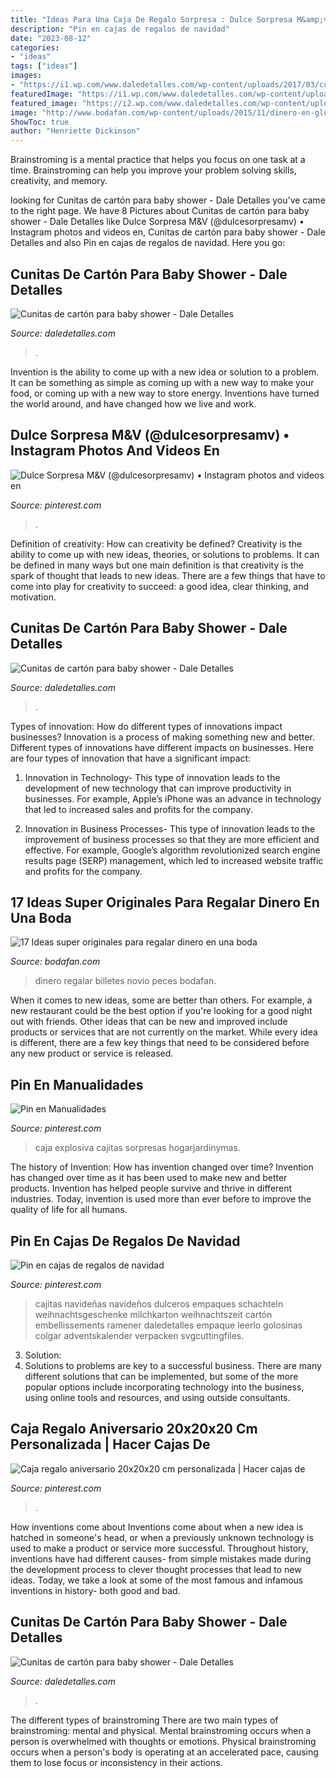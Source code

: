 ```yaml
---
title: "Ideas Para Una Caja De Regalo Sorpresa : Dulce Sorpresa M&amp;v (@dulcesorpresamv) • Instagram Photos And Videos En"
description: "Pin en cajas de regalos de navidad"
date: "2023-08-12"
categories:
- "ideas"
tags: ["ideas"]
images:
- "https://i1.wp.com/www.daledetalles.com/wp-content/uploads/2017/03/cunitas-de-carton-para-baby-shower1.jpg"
featuredImage: "https://i1.wp.com/www.daledetalles.com/wp-content/uploads/2017/03/cunitas-de-carton-para-baby-shower1.jpg"
featured_image: "https://i2.wp.com/www.daledetalles.com/wp-content/uploads/2017/03/cunitas-de-carton-para-baby-shower9.jpg?resize=549,732"
image: "http://www.bodafan.com/wp-content/uploads/2015/11/dinero-en-globos.jpg"
ShowToc: true
author: "Henriette Dickinson"
---
```



Brainstroming is a mental practice that helps you focus on one task at a time. Brainstroming can help you improve your problem solving skills, creativity, and memory.

	

		
looking for Cunitas de cartón para baby shower - Dale Detalles you've came to the right page. We have 8 Pictures about Cunitas de cartón para baby shower - Dale Detalles like Dulce Sorpresa M&amp;V (@dulcesorpresamv) • Instagram photos and videos en, Cunitas de cartón para baby shower - Dale Detalles and also Pin en cajas de regalos de navidad. Here you go:
		
    
## Cunitas De Cartón Para Baby Shower - Dale Detalles

<img loading=lazy src="https://i2.wp.com/www.daledetalles.com/wp-content/uploads/2017/03/cunitas-de-carton-para-baby-shower9.jpg?resize=549,732" onerror="this.onerror=null;this.src='https://tse1.mm.bing.net/th?id=OIP.gNWOzzDtjoDEvJsbFfvdwAHaJ4&amp;pid=15.1';" alt="Cunitas de cartón para baby shower - Dale Detalles">

_Source: daledetalles.com_

>. 

	

Invention is the ability to come up with a new idea or solution to a problem. It can be something as simple as coming up with a new way to make your food, or coming up with a new way to store energy. Inventions have turned the world around, and have changed how we live and work.

    
## Dulce Sorpresa M&amp;V (@dulcesorpresamv) • Instagram Photos And Videos En

<img loading=lazy src="https://i.pinimg.com/736x/f0/35/60/f035600d738f305a4b95b600eb942668.jpg" onerror="this.onerror=null;this.src='https://tse1.mm.bing.net/th?id=OIP.-_ZsyCINOOp_dS-nTthLoAHaJ3&amp;pid=15.1';" alt="Dulce Sorpresa M&amp;V (@dulcesorpresamv) • Instagram photos and videos en">

_Source: pinterest.com_

>. 

	

Definition of creativity: How can creativity be defined?
Creativity is the ability to come up with new ideas, theories, or solutions to problems. It can be defined in many ways but one main definition is that creativity is the spark of thought that leads to new ideas. There are a few things that have to come into play for creativity to succeed: a good idea, clear thinking, and motivation.

    
## Cunitas De Cartón Para Baby Shower - Dale Detalles

<img loading=lazy src="https://i0.wp.com/www.daledetalles.com/wp-content/uploads/2017/03/cunitas-de-carton-para-baby-shower5-e1489691489575.jpg?resize=549%2C675" onerror="this.onerror=null;this.src='https://tse1.mm.bing.net/th?id=OIP.Z8nMNwH1OBRYu9eOTVMptQHaJG&amp;pid=15.1';" alt="Cunitas de cartón para baby shower - Dale Detalles">

_Source: daledetalles.com_

>. 

	

Types of innovation: How do different types of innovations impact businesses?
Innovation is a process of making something new and better. Different types of innovations have different impacts on businesses. Here are four types of innovation that have a significant impact:
1. Innovation in Technology- This type of innovation leads to the development of new technology that can improve productivity in businesses. For example, Apple’s iPhone was an advance in technology that led to increased sales and profits for the company.

2. Innovation in Business Processes- This type of innovation leads to the improvement of business processes so that they are more efficient and effective. For example, Google’s algorithm revolutionized search engine results page (SERP) management, which led to increased website traffic and profits for the company.


    
## 17 Ideas Super Originales Para Regalar Dinero En Una Boda

<img loading=lazy src="http://www.bodafan.com/wp-content/uploads/2015/11/dinero-en-globos.jpg" onerror="this.onerror=null;this.src='https://tse1.mm.bing.net/th?id=OIP.Q4XGahXpbxtk8_pohaWaagHaLR&amp;pid=15.1';" alt="17 Ideas super originales para regalar dinero en una boda">

_Source: bodafan.com_

>dinero regalar billetes novio peces bodafan. 

	

When it comes to new ideas, some are better than others. For example, a new restaurant could be the best option if you're looking for a good night out with friends. Other ideas that can be new and improved include products or services that are not currently on the market. While every idea is different, there are a few key things that need to be considered before any new product or service is released.

    
## Pin En Manualidades

<img loading=lazy src="https://i.pinimg.com/736x/93/2a/db/932adbff2942439e2863f90e34b45204.jpg" onerror="this.onerror=null;this.src='https://tse2.mm.bing.net/th?id=OIP.JHIucuj-v-DZi2YANi1B5AHaHa&amp;pid=15.1';" alt="Pin en Manualidades">

_Source: pinterest.com_

>caja explosiva cajitas sorpresas hogarjardinymas. 

	

The history of Invention: How has invention changed over time?
Invention has changed over time as it has been used to make new and better products. Invention has helped people survive and thrive in different industries. Today, invention is used more than ever before to improve the quality of life for all humans.

    
## Pin En Cajas De Regalos De Navidad

<img loading=lazy src="https://i.pinimg.com/736x/c0/8a/da/c08ada87efa386b9fd4999d40c4fb79f.jpg" onerror="this.onerror=null;this.src='https://tse3.mm.bing.net/th?id=OIP.ZSAMjv_yvqFRHHIXLGOWwAHaKh&amp;pid=15.1';" alt="Pin en cajas de regalos de navidad">

_Source: pinterest.com_

>cajitas navideñas navideños dulceros empaques schachteln weihnachtsgeschenke milchkarton weihnachtszeit cartón embellissements ramener daledetalles empaque leerlo golosinas colgar adventskalender verpacken svgcuttingfiles. 

	

3. Solution:
3. Solutions to problems are key to a successful business. There are many different solutions that can be implemented, but some of the more popular options include incorporating technology into the business, using online tools and resources, and using outside consultants.

    
## Caja Regalo Aniversario 20x20x20 Cm Personalizada | Hacer Cajas De

<img loading=lazy src="https://i.pinimg.com/736x/2a/e0/3b/2ae03bfac057dbddc92716dd94db6134.jpg" onerror="this.onerror=null;this.src='https://tse1.mm.bing.net/th?id=OIP.JiB8ktRBrXELoq_T0fT5lAC7FN&amp;pid=15.1';" alt="Caja regalo aniversario 20x20x20 cm personalizada | Hacer cajas de">

_Source: pinterest.com_

>. 

	

How inventions come about
Inventions come about when a new idea is hatched in someone's head, or when a previously unknown technology is used to make a product or service more successful. Throughout history, inventions have had different causes- from simple mistakes made during the development process to clever thought processes that lead to new ideas. Today, we take a look at some of the most famous and infamous inventions in history- both good and bad.

    
## Cunitas De Cartón Para Baby Shower - Dale Detalles

<img loading=lazy src="https://i1.wp.com/www.daledetalles.com/wp-content/uploads/2017/03/cunitas-de-carton-para-baby-shower1.jpg" onerror="this.onerror=null;this.src='https://tse2.mm.bing.net/th?id=OIP.ZxfSB0_3ermj7KaZZ5btSAHaJ4&amp;pid=15.1';" alt="Cunitas de cartón para baby shower - Dale Detalles">

_Source: daledetalles.com_

>. 

	

The different types of brainstroming
There are two main types of brainstroming: mental and physical. Mental brainstroming occurs when a person is overwhelmed with thoughts or emotions. Physical brainstroming occurs when a person's body is operating at an accelerated pace, causing them to lose focus or inconsistency in their actions.

